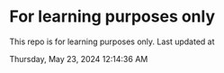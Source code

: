 # For learning purposes only
This repo is for learning purposes only.
Last updated at

Thursday, May 23, 2024 12:14:36 AM

